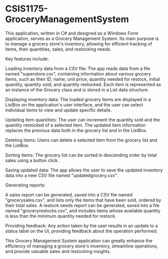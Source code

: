 # CSIS1175-GroceryManagementSystem
This application, written in C# and designed as a Windows Form application, serves as a Grocery Management System. Its main purpose is to manage a grocery store's inventory, allowing for efficient tracking of items, their quantities, sales, and restocking needs.

Key features include:

Loading inventory data from a CSV file: The app reads data from a file named "superstore.csv", containing information about various grocery items, such as their ID, name, unit price, quantity needed for restock, initial quantity, quantity sold, and quantity restocked. Each item is represented as an instance of the Grocery class and is stored in a List<Grocery> data structure.

Displaying inventory data: The loaded grocery items are displayed in a ListBox on the application's user interface, and the user can select individual items to view and update specific details.

Updating item quantities: The user can increment the quantity sold and the quantity restocked of a selected item. The updated item information replaces the previous data both in the grocery list and in the ListBox.

Deleting items: Users can delete a selected item from the grocery list and the ListBox.

Sorting items: The grocery list can be sorted in descending order by total sales using a button click.

Saving updated data: The app allows the user to save the updated inventory data into a new CSV file named "updatedgrocery.csv".

Generating reports:

A sales report can be generated, saved into a CSV file named "grocerysales.csv", and lists only the items that have been sold, ordered by their total sales.
A restock needs report can be generated, saved into a file named "groceryrestocks.csv", and includes items whose available quantity is less than the minimum quantity needed for restock.

Providing feedback: Any action taken by the user results in an update to a status label on the UI, providing feedback about the operation performed.

This Grocery Management System application can greatly enhance the efficiency of managing a grocery store's inventory, streamline operations, and provide valuable sales and restocking insights.
